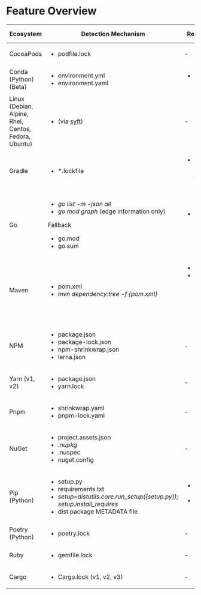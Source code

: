 # Feature Overview

| Ecosystem | Detection Mechanism | Requirements | Development Dependencies labeling | Graph Creation |
| - | - | - | - | - |
| CocoaPods | <ul><li>podfile.lock</li></ul> | - | ❌ | - |
| Conda (Python) (Beta) | <ul><li>environment.yml</li><li>environment.yaml</li></ul> | <ul><li>Conda v4.10.2+</li></ul> | ❌ | ❌ |
| Linux (Debian, Alpine, Rhel, Centos, Fedora, Ubuntu)| <ul><li>(via [syft](https://github.com/anchore/syft))</li></ul> | - | - | - | - |
| Gradle | <ul><li>*.lockfile</li></ul> | <ul><li>Gradle 7 or prior using [Single File lock](https://docs.gradle.org/6.8.1/userguide/dependency_locking.html#single_lock_file_per_project)</li></ul> | ❌ | ❌ |
| Go | <ul><li>*go list -m -json all*</li><li>*go mod graph* (edge information only)</li></ul>Fallback</br><ul><li>go.mod</li><li>go.sum</li></ul> | <ul><li>Go 1.11+ (will fallback if not present)</li></ul> | ❌ | ✔ (root idenditication only for fallback) |
| Maven | <ul><li>pom.xml</li><li>*mvn dependency:tree -f {pom.xml}*</li></ul> | <ul><li>Maven</li><li>Maven Dependency Plugin (auto-installed with Maven)</li></ul> | ✔ (test dependency scope) | ✔ |
| NPM | <ul><li>package.json</li><li>package-lock.json</li><li>npm-shrinkwrap.json</li><li>lerna.json</li></ul> | - | ✔ (dev-dependencies in package.json, dev flag in package-lock.json) | ✔ |
| Yarn (v1, v2) | <ul><li>package.json</li><li>yarn.lock</li></ul> | - | ✔ (dev-dependencies in package.json) | ✔ |
| Pnpm | <ul><li>shrinkwrap.yaml</li><li>pnpm-lock.yaml</li></ul> | - | ✔ (packages/{package}/dev flag) | ✔ |
| NuGet | <ul><li>project.assets.json</li><li>*.nupkg</li><li>*.nuspec</li><li>nuget.config</li></ul> | - | - | ✔ (required project.assets.json) |
| Pip (Python) | <ul><li>setup.py</li><li>requirements.txt</li><li>*setup=distutils.core.run_setup({setup.py}); setup.install_requires*</li><li>dist package METADATA file</li></ul> | <ul><li>Python 2 or Python 3</li><li>Internet connection</li></ul> | ❌ | ✔ |
| Poetry (Python) | <ul><li>poetry.lock</li><ul> | - | ✔ | ❌ |
| Ruby | <ul><li>gemfile.lock</li></ul> | - | ❌ | ✔ |
| Cargo | <ul><li>Cargo.lock (v1, v2, v3)</li></ul> | - | ❌ | ✔ | 

